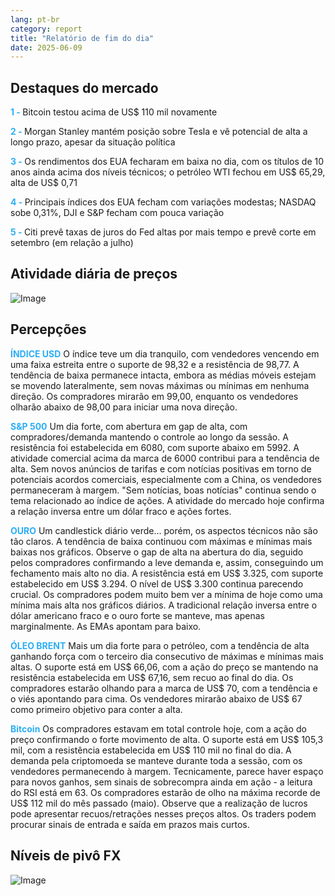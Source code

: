 ```yaml
---
lang: pt-br
category: report
title: "Relatório de fim do dia"
date: 2025-06-09
---
```



<h2>Destaques do mercado</h2>
<strong style="color: #2caef7;">1 - </strong> Bitcoin testou acima de US$ 110 mil novamente

<strong style="color: #2caef7;">2 - </strong> Morgan Stanley mantém posição sobre Tesla e vê potencial de alta a longo prazo, apesar da situação política

<strong style="color: #2caef7;">3 - </strong> Os rendimentos dos EUA fecharam em baixa no dia, com os títulos de 10 anos ainda acima dos níveis técnicos; o petróleo WTI fechou em US$ 65,29, alta de US$ 0,71

<strong style="color: #2caef7;">4 - </strong> Principais índices dos EUA fecham com variações modestas; NASDAQ sobe 0,31%, DJI e S&P fecham com pouca variação


<strong style="color: #2caef7;">5 - </strong> Citi prevê taxas de juros do Fed altas por mais tempo e prevê corte em setembro (em relação a julho)



<h2>Atividade diária de preços</h2>
<img src="https://markleighedu.github.io/img/Jun-2025/09-Jun-2025/price.jpg" alt="Image"/>

<h2>Percepções</h2>
<strong style="color: #2caef7;">ÍNDICE USD</strong> O índice teve um dia tranquilo, com vendedores vencendo em uma faixa estreita entre o suporte de 98,32 e a resistência de 98,77. A tendência de baixa permanece intacta, embora as médias móveis estejam se movendo lateralmente, sem novas máximas ou mínimas em nenhuma direção. Os compradores mirarão em 99,00, enquanto os vendedores olharão abaixo de 98,00 para iniciar uma nova direção.

<strong style="color: #2caef7;">S&P 500</strong> Um dia forte, com abertura em gap de alta, com compradores/demanda mantendo o controle ao longo da sessão. A resistência foi estabelecida em 6080, com suporte abaixo em 5992. A atividade comercial acima da marca de 6000 contribui para a tendência de alta. Sem novos anúncios de tarifas e com notícias positivas em torno de potenciais acordos comerciais, especialmente com a China, os vendedores permaneceram à margem. "Sem notícias, boas notícias" continua sendo o tema relacionado ao índice de ações. A atividade do mercado hoje confirma a relação inversa entre um dólar fraco e ações fortes.

<strong style="color: #2caef7;">OURO</strong> Um candlestick diário verde... porém, os aspectos técnicos não são tão claros. A tendência de baixa continuou com máximas e mínimas mais baixas nos gráficos. Observe o gap de alta na abertura do dia, seguido pelos compradores confirmando a leve demanda e, assim, conseguindo um fechamento mais alto no dia. A resistência está em US$ 3.325, com suporte estabelecido em US$ 3.294. O nível de US$ 3.300 continua parecendo crucial. Os compradores podem muito bem ver a mínima de hoje como uma mínima mais alta nos gráficos diários. A tradicional relação inversa entre o dólar americano fraco e o ouro forte se manteve, mas apenas marginalmente. As EMAs apontam para baixo.

<strong style="color: #2caef7;">ÓLEO BRENT</strong> Mais um dia forte para o petróleo, com a tendência de alta ganhando força com o terceiro dia consecutivo de máximas e mínimas mais altas. O suporte está em US$ 66,06, com a ação do preço se mantendo na resistência estabelecida em US$ 67,16, sem recuo ao final do dia. Os compradores estarão olhando para a marca de US$ 70, com a tendência e o viés apontando para cima. Os vendedores mirarão abaixo de US$ 67 como primeiro objetivo para conter a alta.

<strong style="color: #2caef7;">Bitcoin</strong> Os compradores estavam em total controle hoje, com a ação do preço confirmando o forte movimento de alta. O suporte está em US$ 105,3 mil, com a resistência estabelecida em US$ 110 mil no final do dia. A demanda pela criptomoeda se manteve durante toda a sessão, com os vendedores permanecendo à margem. Tecnicamente, parece haver espaço para novos ganhos, sem sinais de sobrecompra ainda em ação - a leitura do RSI está em 63. Os compradores estarão de olho na máxima recorde de US$ 112 mil do mês passado (maio). Observe que a realização de lucros pode apresentar recuos/retrações nesses preços altos. Os traders podem procurar sinais de entrada e saída em prazos mais curtos.



<h2>Níveis de pivô FX</h2>
<img src="https://markleighedu.github.io/img/Jun-2025/09-Jun-2025/pivot.jpg" alt="Image"/>